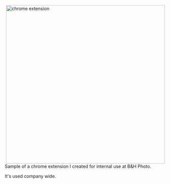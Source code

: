 <img src="https://github.com/user-attachments/assets/ba3f9a87-2cba-4b0c-a6ec-535c3f71787f" alt="chrome extension" height="500" align="right" />

Sample of a chrome extension I created for internal use at B&H Photo.

It's used company wide.
<!-- img src="https://github.com/DovieW/_bh-site-tools/blob/master/site%20tools%20image.jpg?raw=true" alt="chrome extension" height="500" align="right" /-->

<!-- ![bh-site-tools](https://github.com/user-attachments/assets/ba3f9a87-2cba-4b0c-a6ec-535c3f71787f) -->
